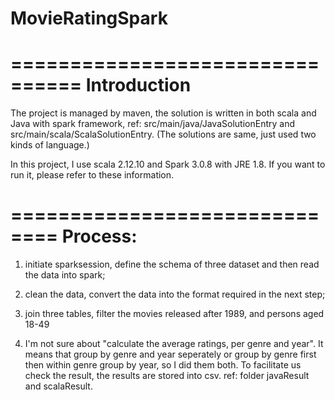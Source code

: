 # MovieRatingSpark

================================
Introduction
================================
The project is managed by maven, the solution is written in both scala and Java with spark framework, ref: src/main/java/JavaSolutionEntry and src/main/scala/ScalaSolutionEntry. (The solutions are same, just used two kinds of language.)

In this project, I use scala 2.12.10 and Spark 3.0.8 with JRE 1.8. If you want to run it, please refer to these information. 

==============================
Process:
==============================
1. initiate sparksession, define the schema of three dataset and then read the data into spark;

2. clean the data, convert the data into the format required in the next step;

3. join three tables, filter the movies released after 1989, and persons aged 18-49

4. I'm not sure about "calculate the average ratings, per genre and year". It means that group by genre and year seperately or group by genre first then within genre group by year, so I did them both. 
To facilitate us check the result, the results are stored into csv. ref: folder javaResult and scalaResult.
